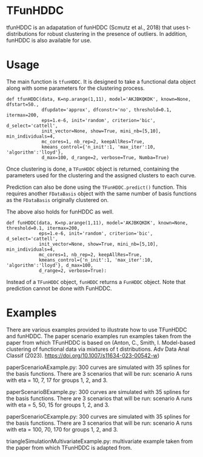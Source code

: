 # TFunHDDC
tfunHDDC is an adapatation of funHDDC (Scmutz et al., 2018) that uses t-distributions for robust clustering in the presence of outliers. In addition, funHDDC is also available for use.

# Usage
The main function is `tfunHDDC`. It is designed to take a functional data object along with some parameters for the clustering process.
```
def tfunHDDC(data, K=np.arange(1,11), model='AKJBKQKDK', known=None, dfstart=50., 
             dfupdate='approx', dfconstr='no', threshold=0.1, itermax=200, 
             eps=1.e-6, init='random', criterion='bic', d_select='cattell', 
             init_vector=None, show=True, mini_nb=[5,10], min_individuals=4,
             mc_cores=1, nb_rep=2, keepAllRes=True, 
             kmeans_control={'n_init':1, 'max_iter':10, 'algorithm':'lloyd'}, 
             d_max=100, d_range=2, verbose=True, Numba=True)
```

Once clustering is done, a `TFunHDDC` object is returned, containing the parameters used for the clustering and the assigned clusters to each curve.

Prediction can also be done using the `TFunHDDC.predict()` function. This requires another `FDataBasis` object with the same number of basis functions as the `FDataBasis` originally clustered on.

The above also holds for funHDDC as well.
```
def funHDDC(data, K=np.arange(1,11), model='AKJBKQKDK', known=None, threshold=0.1, itermax=200, 
            eps=1.e-6, init='random', criterion='bic', d_select='cattell', 
            init_vector=None, show=True, mini_nb=[5,10], min_individuals=4,
            mc_cores=1, nb_rep=2, keepAllRes=True,
            kmeans_control={'n_init':1, 'max_iter':10, 'algorithm':'lloyd'}, d_max=100,
            d_range=2, verbose=True):
```
Instead of a `TFunHDDC` object, `funHDDC` returns a `FunHDDC` object. Note that prediction cannot be done with FunHDDC.

# Examples
There are various examples provided to illustrate how to use TFunHDDC and funHDDC. The paper scenario examples run examples taken from the paper from which TFunHDDC is based on (Anton, C., Smith, I. Model-based clustering of functional data via mixtures of t distributions. Adv Data Anal Classif (2023). https://doi.org/10.1007/s11634-023-00542-w)

paperScenarioAExample.py:
300 curves are simulated with 35 splines for the basis functions. There are 3
scenarios that will be run: scenario A runs with eta = 10, 7, 17 for groups 1,
2, and 3.

paperScenarioBExample.py:
300 curves are simulated with 35 splines for the basis functions. There are 3
scenarios that will be run: scenario A runs with eta = 5, 50, 15 for groups 1,
2, and 3.

paperScenarioCExample.py:
300 curves are simulated with 35 splines for the basis functions. There are 3
scenarios that will be run: scenario A runs with eta = 100, 70, 170 for groups 1,
2, and 3.

triangleSimulationMultivariateExample.py:
multivariate example taken from the paper from which TFunHDDC is adapted from.
